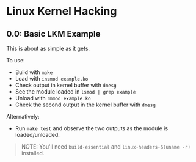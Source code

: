 # Linux Kernel Hacking

## 0.0: Basic LKM Example

This is about as simple as it gets.

To use:
* Build with `make`
* Load with `insmod example.ko`
* Check output in kernel buffer with `dmesg`
* See the module loaded in `lsmod | grep example`
* Unload with `rmmod example.ko`
* Check the second output in the kernel buffer with `dmesg`

Alternatively:
* Run `make test` and observe the two outputs as the module is loaded/unloaded.

> NOTE: You'll need `build-essential` and `linux-headers-$(uname -r)` installed.
